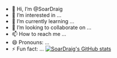 - 👋 Hi, I’m @SoarDraig
- 👀 I’m interested in ...
- 🌱 I’m currently learning ...
- 💞️ I’m looking to collaborate on ...
- 📫 How to reach me ...
- 😄 Pronouns: ...
- ⚡ Fun fact: ...
[![SoarDraig's GitHub stats](https://github-read-state.vercel.app/api?username=SoarDraig)](https://github.com/SoarDraig/github-readme-stats)

<!---
SoarDraig/SoarDraig is a ✨ special ✨ repository because its `README.md` (this file) appears on your GitHub profile.
You can click the Preview link to take a look at your changes.
--->
